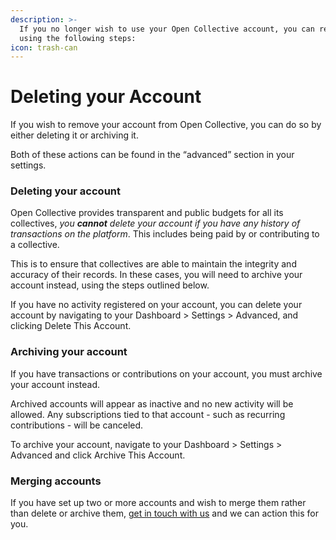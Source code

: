 ```yaml
---
description: >-
  If you no longer wish to use your Open Collective account, you can remove it
  using the following steps:
icon: trash-can
---
```


# Deleting your Account

If you wish to remove your account from Open Collective, you can do so by either deleting it or archiving it.

Both of these actions can be found in the “advanced” section in your settings.

### Deleting your account

Open Collective provides transparent and public budgets for all its collectives, _you **cannot** delete your account if you have any history of transactions on the platform_. This includes being paid by or contributing to a collective.

This is to ensure that collectives are able to maintain the integrity and accuracy of their records. In these cases, you will need to archive your account instead, using the steps outlined below.

If you have no activity registered on your account, you can delete your account by navigating to your Dashboard > Settings > Advanced, and clicking Delete This Account.

### Archiving your account

If you have transactions or contributions on your account, you must archive your account instead.

Archived accounts will appear as inactive and no new activity will be allowed. Any subscriptions tied to that account - such as recurring contributions - will be canceled.

To archive your account, navigate to your Dashboard > Settings > Advanced and click Archive This Account.

### **Merging accounts**

If you have set up two or more accounts and wish to merge them rather than delete or archive them, [get in touch with us](https://opencollective.com/help) and we can action this for you.&#x20;

